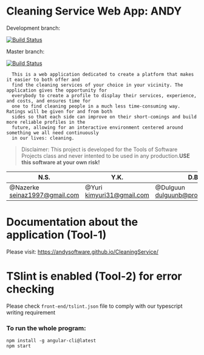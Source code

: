 # Cleaning Service Web App: ANDY

Development branch: 

[![Build Status](https://travis-ci.com/andysoftware/CleaningService.svg?branch=develop)](https://travis-ci.com/andysoftware/CleaningService)

Master branch:

[![Build Status](https://travis-ci.com/andysoftware/CleaningService.svg?branch=master)](https://travis-ci.com/andysoftware/CleaningService)

      This is a web application dedicated to create a platform that makes it easier to both offer and
      find the cleaning services of your choice in your vicinity. The application gives the opportunity for
      everybody to create a profile to display their services, experience, and costs, and ensures time for
      one to find cleaning people in a much less time-consuming way. Ratings will be given for and from both
      sides so that each side can improve on their short-comings and build more reliable profiles in the
      future, allowing for an interactive environment centered around something we all need continuously
      in our lives: cleaning.

> Disclaimer: This project is developed for the Tools of Software Projects class and never intented to be used in any production.**USE this software at your own risk!**

   N.S.                       |         Y.K.             |     D.B.                | A.B.                 |
--------------------------  |  ---------------------------- | -----------------------------| ------------------------------|
@Nazerke<br>seinaz1997@gmail.com|@Yuri<br>kimyuri31@gmail.com| @Dulguun<br>dulguunb@protonmail.com |@Ahmed<br>blejahmed@gmail.com
# Documentation about the application (Tool-1)
Please visit: https://andysoftware.github.io/CleaningService/
# TSlint is enabled (Tool-2) for error checking 
Please check `front-end/tslint.json` file to comply with our typescript writing requirement

### To run the  whole program:
```
npm install -g angular-cli@latest
npm start

```
